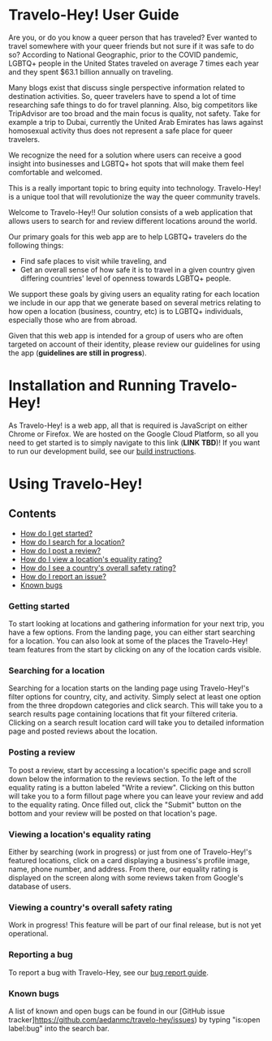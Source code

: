# Travelo-Hey! User Guide

Are you, or do you know a queer person that has traveled? Ever wanted to travel somewhere with your queer friends but not sure if it was safe to do so? According to National Geographic, prior to the COVID pandemic, LGBTQ+ people in the United States traveled on average 7 times each year and they spent $63.1 billion annually on traveling.

Many blogs exist that discuss single perspective information related to destination activities. So, queer travelers have to spend a lot of time researching safe things to do for travel planning.
Also, big competitors like TripAdvisor are too broad and the main focus is quality, not safety. Take for example a trip to Dubai, currently the United Arab Emirates has laws against homosexual activity thus does not represent a safe place for queer travelers.

We recognize the need for a solution where users can receive a good insight into businesses and LGBTQ+ hot spots that will make them feel comfortable and welcomed.

This is a really important topic to bring equity into technology. Travelo-Hey! is a unique tool that will revolutionize the way the queer community travels.

Welcome to Travelo-Hey!! Our solution consists of a web application that allows users to search for and review different locations around the world. 

Our primary goals for this web app are to help LGBTQ+ travelers do the following things:
- Find safe places to visit while traveling, and 
- Get an overall sense of how safe it is to travel in a given country given differing countries' level of openness towards LGBTQ+ people.

We support these goals by giving users an equality rating for each location we include in our app that we generate based on several metrics relating to how open a location (business, country, etc) is to LGBTQ+ individuals, especially those who are from abroad. 

Given that this web app is intended for a group of users who are often targeted on account of their identity, please review our guidelines for using the app (**guidelines are still in progress**).


# Installation and Running Travelo-Hey!

As Travelo-Hey! is a web app, all that is required is JavaScript on either Chrome or Firefox. We are hosted on the Google Cloud Platform, so all you need to get started is to simply navigate to this link (**LINK TBD**)! If you want to run our development build, see our [build instructions](https://github.com/aedanmc/travelo-hey#Getting-Started).

# Using Travelo-Hey!

## Contents
- [How do I get started?](#getting-started)
- [How do I search for a location?](#searching-for-a-location)
- [How do I post a review?](#posting-a-review)
- [How do I view a location's equality rating?](#viewing-a-locations-equality-rating)
- [How do I see a country's overall safety rating?](#viewing-a-countrys-overall-safety-rating)
- [How do I report an issue?](#reporting-a-bug)
- [Known bugs](#known-bugs)

### Getting started

To start looking at locations and gathering information for your next trip,
you have a few options. From the landing page, you can either start searching for a location. You can also look at some of the places the Travelo-Hey! team features from the start by clicking on any of the location cards visible.

### Searching for a location

Searching for a location starts on the landing page using Travelo-Hey!'s filter options for country, city, and activity. Simply select at least one option from the three dropdown categories and click search. This will take you to a search results page containing locations that fit your filtered criteria. Clicking on a search result location card will take you to detailed information page and posted reviews about the location. 

### Posting a review

To post a review, start by accessing a location's specific page and scroll down below the information to the reviews section. To the left of the equality rating is a button labeled "Write a review". Clicking on this button will take you to a form fillout page where you can leave your review and add to the equality rating. Once filled out, click the "Submit" button on the bottom and your review will be posted on that location's page. 


### Viewing a location's equality rating

Either by searching (work in progress) or just from one of Travelo-Hey!'s featured locations, click on a card displaying a business's profile image, name, phone number, and address. From there, our equality rating is displayed on the screen along with some reviews taken from Google's database of users.

### Viewing a country's overall safety rating

Work in progress! This feature will be part of our final release, but is not yet operational.

### Reporting a bug

To report a bug with Travelo-Hey, see our [bug report guide](https://github.com/aedanmc/travelo-hey/blob/main/documentation/instructions/BUGDOC.md).

### Known bugs

A list of known and open bugs can be found in our [GitHub issue tracker]https://github.com/aedanmc/travelo-hey/issues) by typing "is:open label:bug" into the search bar.
